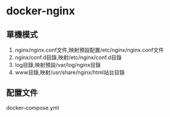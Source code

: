 # docker-nginx
## 單機模式
1. nginx/nginx.conf文件,映射預設配置/etc/nginx/nginx.conf文件
2. nginx/conf.d目錄,映射/etc/nginx/conf.d目錄
3. log目錄,映射預設/var/log/nginx目錄
4. www目錄,映射/usr/share/nginx/html站台目錄

## 配置文件
docker-compose.yml

